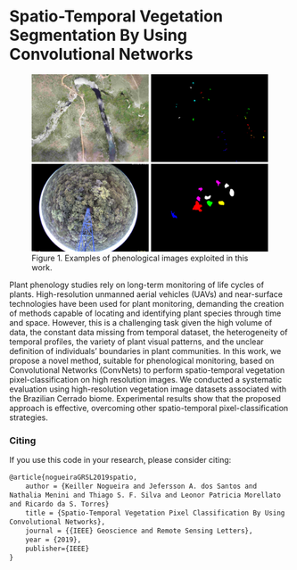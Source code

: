 # Spatio-Temporal Vegetation Segmentation By Using Convolutional Networks

<p align="center">
<figure>
  <img src="datasets.png" alt="Obtained Results" width="500">
  <figcaption>Figure 1. Examples of phenological images exploited in this work.</figcaption>
</figure> 
</p>

Plant phenology studies rely on long-term monitoring of life cycles of plants.
High-resolution unmanned aerial vehicles (UAVs) and near-surface technologies have been used for plant monitoring, demanding the creation of methods capable of locating and identifying plant species through time and space.
However, this is a challenging task given the high volume of data, the constant data missing from temporal dataset, the heterogeneity of temporal profiles, the variety of plant visual patterns, and the unclear definition of individuals’ boundaries in plant communities.
In this work, we propose a novel method, suitable for phenological monitoring, based on Convolutional Networks (ConvNets) to perform spatio-temporal vegetation pixel-classification on high resolution images.
We conducted a systematic evaluation using high-resolution vegetation image datasets associated with the Brazilian Cerrado biome.
Experimental results show that the proposed approach is effective, overcoming other spatio-temporal pixel-classification strategies.

### Citing

If you use this code in your research, please consider citing:

    @article{nogueiraGRSL2019spatio,
        author = {Keiller Nogueira and Jefersson A. dos Santos and Nathalia Menini and Thiago S. F. Silva and Leonor Patricia Morellato and Ricardo da S. Torres}
        title = {Spatio-Temporal Vegetation Pixel Classification By Using Convolutional Networks},
        journal = {{IEEE} Geoscience and Remote Sensing Letters},
        year = {2019},
        publisher={IEEE}
    }
